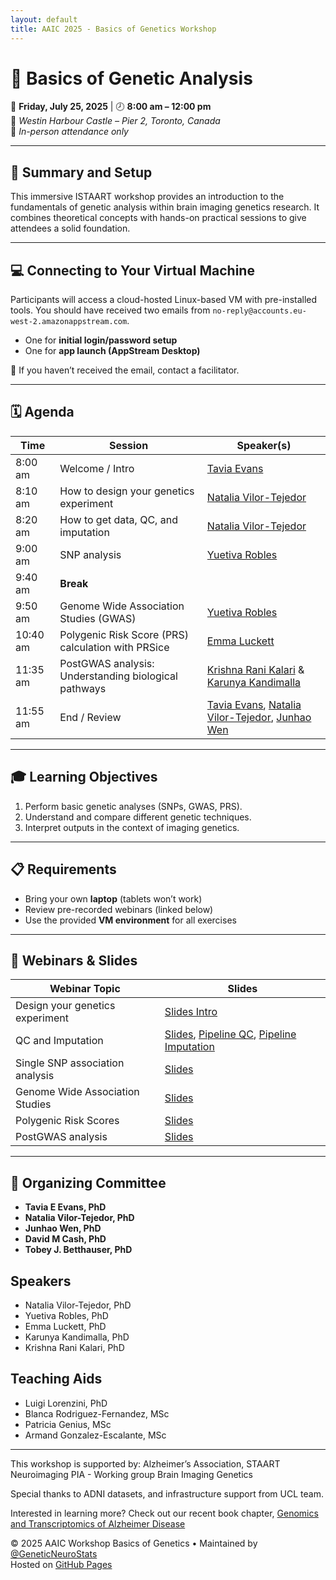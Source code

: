 ```yaml
---
layout: default
title: AAIC 2025 - Basics of Genetics Workshop
---
```


  
# 🧬 Basics of Genetic Analysis  
  
📅 **Friday, July 25, 2025** | 🕗 **8:00 am – 12:00 pm**  
📍 *Westin Harbour Castle – Pier 2, Toronto, Canada*  
👥 *In-person attendance only*

---

## 🎯 Summary and Setup

This immersive ISTAART workshop provides an introduction to the fundamentals of genetic analysis within brain imaging genetics research. It combines theoretical concepts with hands-on practical sessions to give attendees a solid foundation.

---

## 💻 Connecting to Your Virtual Machine

Participants will access a cloud-hosted Linux-based VM with pre-installed tools. You should have received two emails from `no-reply@accounts.eu-west-2.amazonappstream.com`.

- One for **initial login/password setup**
- One for **app launch (AppStream Desktop)**

🚫 If you haven’t received the email, contact a facilitator.

---

## 🗓️ Agenda

| Time       | Session                                                 | Speaker(s)                               |
|------------|---------------------------------------------------------|-------------------------------------------|
| 8:00 am    | Welcome / Intro                                          | [Tavia Evans](https://www.gbhi.org/profiles/tavia-evans) |
| 8:10 am    | How to design your genetics experiment                  | [Natalia Vilor-Tejedor](https://www.barcelonabeta.org/en/about/organization/natalia-vilor-tejedor) |
| 8:20 am    | How to get data, QC, and imputation                     | [Natalia Vilor-Tejedor](https://www.barcelonabeta.org/en/about/organization/natalia-vilor-tejedor) |
| 9:00 am    | SNP analysis                                            | [Yuetiva Robles](https://www.linkedin.com/in/yuetiva/) |
| 9:40 am    | **Break**                                               |                                           |
| 9:50 am    | Genome Wide Association Studies (GWAS)                  | [Yuetiva Robles](https://www.linkedin.com/in/yuetiva/) 
| 10:40 am   | Polygenic Risk Score (PRS) calculation with PRSice      | [Emma Luckett](https://amypad.eu/news/recent-news/interview-with-emma-luckett/) |
| 11:35 am   | PostGWAS analysis: Understanding biological pathways    | [Krishna Rani Kalari](http://kalarikrlab.org/) & [Karunya Kandimalla](https://www.pharmacy.umn.edu/our-faculty-staff/our-faculty/karunya-kandimalla)  |
| 11:55 am   | End / Review                                             | [Tavia Evans](https://www.gbhi.org/profiles/tavia-evans), [Natalia Vilor-Tejedor](https://www.barcelonabeta.org/en/about/organization/natalia-vilor-tejedor), [Junhao Wen](https://www.columbiaradiology.org/profile/junhao-hao-wen-phd)   |

---

## 🎓 Learning Objectives

1. Perform basic genetic analyses (SNPs, GWAS, PRS).
2. Understand and compare different genetic techniques.
3. Interpret outputs in the context of imaging genetics.

---

## 📋 Requirements

- Bring your own **laptop** (tablets won’t work)
- Review pre-recorded webinars (linked below)
- Use the provided **VM environment** for all exercises

---

## 🔗 Webinars & Slides

| Webinar Topic                    | Slides                     |
|----------------------------------|----------------------------|
| Design your genetics experiment  | [Slides Intro](sections/S1_Intro.pdf) |
| QC and Imputation                | [Slides](sections/S2_Genetic_QC_Imputation_Slides_NVT.pdf), [Pipeline QC](sections/Genetic_QC.html), [Pipeline Imputation](sections/Genetic_Imputation.html) |
| Single SNP association analysis  | [Slides](sections/S3_Robles_SNPanalysis_GWAS.pdf) |
| Genome Wide Association Studies  | [Slides](sections/S3_Robles_SNPanalysis_GWAS.pdf) |
| Polygenic Risk Scores            | [Slides](sections/S4_PRS_Presentation_Emma.pdf) |
| PostGWAS analysis                | [Slides](sections/S5_Post-GWAS_Kalari_Kandimalla.pdf) |

---

## 👥 Organizing Committee

- **Tavia E Evans, PhD**
- **Natalia Vilor-Tejedor, PhD**
- **Junhao Wen, PhD**
- **David M Cash, PhD**
- **Tobey J. Betthauser, PhD**

##    Speakers

- Natalia Vilor-Tejedor, PhD
- Yuetiva Robles, PhD  
- Emma Luckett, PhD  
- Karunya Kandimalla, PhD  
- Krishna Rani Kalari, PhD  

##     Teaching Aids

- Luigi Lorenzini, PhD  
- Blanca Rodriguez-Fernandez, MSc  
- Patricia Genius, MSc
- Armand Gonzalez-Escalante, MSc  
  
---

This workshop is supported by: Alzheimer’s Association, STAART Neuroimaging PIA - Working group Brain Imaging Genetics

Special thanks to ADNI datasets, and infrastructure support from UCL team.

Interested in learning more? Check out our recent book chapter, [Genomics and Transcriptomics of Alzheimer Disease](https://link.springer.com/chapter/10.1007/978-3-031-80849-4_13)

© 2025 AAIC Workshop Basics of Genetics • Maintained by [@GeneticNeuroStats](https://github.com/GeneticNeuroStats)  
Hosted on [GitHub Pages](https://pages.github.com/)


